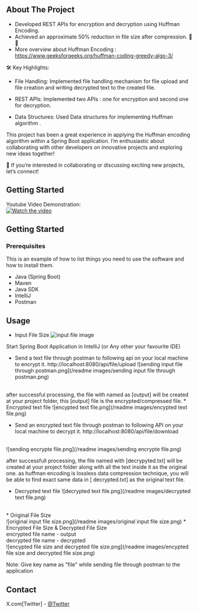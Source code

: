 <!-- ABOUT THE PROJECT -->
## About The Project

* Developed REST APIs for encryption and decryption using Huffman Encoding.
* Achieved an approximate 50% reduction in file size after compression. 💾✨
* More overview about Huffman Encoding : https://www.geeksforgeeks.org/huffman-coding-greedy-algo-3/ 


🛠️ Key Highlights:
* File Handling: Implemented file handling mechanism for file upload and file creation and writing decrypted text to the created file.

* REST APIs: Implemented two APIs : one for encryption and second one for decryption. 

* Data Structures: Used Data structures for implementing Huffman algorithm .

This project has been a great experience in applying the Huffman encoding algorithm within a Spring Boot application.
I’m enthusiastic about collaborating with other developers on innovative projects and exploring new ideas together!

🔗 If you’re interested in collaborating or discussing exciting new projects, let’s connect!

<!-- GETTING STARTED -->
## Getting Started


<!-- Video Demostration -->
Youtube Video  Demonstration:
<br>
[![Watch the video](https://img.youtube.com/vi/canBUAtUq8Q/0.jpg)](https://www.youtube.com/watch?v=canBUAtUq8Q&t=1s)


<!-- GETTING STARTED -->
## Getting Started


### Prerequisites

This is an example of how to list things you need to use the software and how to install them.
* Java (Spring Boot)
* Maven 
* Java SDK
* IntelliJ
* Postman


<!-- USAGE EXAMPLES -->
## Usage
* Input File Size
  ![input file image](/readme-images/input_File.png)

Start Spring Boot Application in IntelliJ (or Any other your favourite IDE)

* Send a text file through postman to following api on your local machine to encrypt it.
http://localhost:8080/api/file/upload
  ![sending input file through postman.png](/readme images/sending input file through postman.png)
<br>
after successful processing, the file with named as [output] will be created at your project folder, this [output] file is the encrypted/compressed file.
* Encrypted text file
  ![encypted text file.png](/readme images/encypted text file.png)

* Send an encrypted text file through postman to following API on your local machine to decrypt it.
http://localhost:8080/api/file/download
<br>
  ![sending encrypte file.png](/readme images/sending encrypte file.png)
<br>

after successfull processing, the file named with [decrypyted.txt] will be created at your project folder along with all the  text inside it as the original one.
as huffman encoding is lossless data compression technique, you will be able to find exact same data in [ decrypted.txt] as the original text file.
* Decrypted text file
  ![decrypted text file.png](/readme images/decrypted text file.png)
<br>
* Original File Size
<br>
  ![original input file size.png](/readme images/original input file size.png)
* Encrypted File Size & Decrypted File Size
<br>
encrypted file name - output
<br>
decrypted file name - decrypted
<br>
  ![encypted file size and decrypted file size.png](/readme images/encypted file size and decrypted file size.png)

Note: Give key name as "file" while sending file through postman to the application


<!-- CONTACT -->
## Contact

X.com[Twitter] - [@Twitter](https://twitter.com/prasad_2301) 

<!--Project Link: [https://github.com/your_username/repo_name](https://github.com/your_username/repo_name)-->

